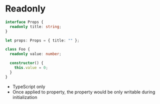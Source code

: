 # Readonly

```ts
interface Props {
  readonly title: string;
}

let props: Props = { title: "" };

class Foo {
  readonly value: number;

  constructor() {
    this.value = 0;
  }
}
```

- TypeScript only
- Once applied to property, the property would be only writable during
  initialization
